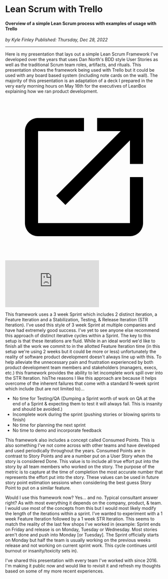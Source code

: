 # Lean Scrum with Trello

#### Overview of a simple Lean Scrum process with examples of usage with Trello

*<div class="article-meta-data"> by Kyle Finley</span> Published: <time itemprop="pubdate" datetime="12/28/2022">Thursday, Dec 28, 2022</time></div>*

---

Here is my presentation that lays out a simple Lean Scrum Framework I've developed over the years that uses Dan North's BDD style User Stories as well as the traditional Scrum team roles, artifacts, and rituals. This presentation shows the framework being used with Trello but it could be used with any board based system (including note cards on the wall). The majority of this presentation is an adaptation of a deck I prepared in the very early morning hours on May 16th for the executives of LeanBox explaining how we ran product development.

<p>
  <a href="https://docs.google.com/presentation/d/1sKvB1R16q2Tmb2rNCeJ0BOovgAkRvZFAfF2hpyUEQGk/present" target="_blank">
  <svg viewBox="0 0 24 24" focusable="false" class="slides-fullscreen"><path d="M0 0h24v24H0z" fill="none"></path> <path d="M19 19H5V5h7V3H5c-1.11 0-2 .9-2 2v14c0 1.1.89 2 2 2h14c1.1 0 2-.9 2-2v-7h-2v7zM14 3v2h3.59l-9.83 9.83 1.41 1.41L19 6.41V10h2V3h-7z"></path>
</svg>
</a>
  <div class="responsive-google-slides">
    <iframe src="https://docs.google.com/presentation/d/e/2PACX-1vS8ChSWDNUBMI2pSbS9xI-n6EdphvhcPaHuIwZHXp8Q_og0hX08EcAcr0MSiuZMU1rM9lFctGvHvhGO/embed?start=false&loop=false&delayms=3000" frameborder="0" allowfullscreen="true" mozallowfullscreen="true" webkitallowfullscreen="true"></iframe>
  </div>
</p>

This framework uses a 3 week Sprint which includes 2 distinct iteration, a Feature Iteration and a Stabilization, Testing, & Release Iteration (STR Iteration). I've used this style of 3 week Sprint at multiple companies and have had extremely good success. I've yet to see anyone else recommend this approach of distinct iterative cycles within a Sprint. The key to this setup is that these iterations are fluid. While in an ideal world we'd like to finish all the work we commit to in the allotted Feature Iteration time (in this setup we're using 2 weeks but it could be more or less) unfortunately the reality of software product development doesn't always line up with this. To help alleviate the unnecessary pain and frustration experienced by both product development team members and stakeholders (managers, execs, etc.) this framework provides the ability to let incomplete work spill over into the STR Iteration.  hisThe reasons I like this approach are because it helps overcome of the inherent failures that come with a standard N-week sprint which include (but are not limited to)...

- No time for Testing/QA (Dumping a Sprint worth of work on QA at the end of a Sprint & expecting them to test it will always fail. This is insanity and should be avoided.)
- Incomplete work during the sprint (pushing stories or blowing sprints to finish)
- No time for planning the next sprint
- No time to demo and incorporate feedback

This framework also includes a concept called Consumed Points. This is also something I've not come across with other teams and have developed and used periodically throughout the years. Consumed Points are in contrast to Story Points and are a number put on a User Story when the story is considered Done. This value is to include all true effort put into the story by all team members who worked on the story. The purpose of the metric is to capture at the time of completion the most accurate number that represents the effort put into the story. These values can be used in future story point estimation sessions when considering the best guess Story Point to put on a similar feature.

Would I use this framework now? Yes... and no. Typical consultant answer right? As with most everything it depends on the company, product, & team. I would use most of the concepts from this but I would most likely modify the length of the iterations within a sprint. I've wanted to experiment with a 1 week Feature Iteration followed by a 1 week STR Iteration. This seems to match the reality of the last few shops I've worked in (example: Sprint ends on Friday and release is on Monday, Tuesday or Wednesday. Most stories aren't done and push into Monday [or Tuesday]. The Sprint officially starts on Monday but half the team is usually working on the previous weeks release and not working on current sprint work. This cycle continues until burnout or insanity/toxicity sets in).

I've shared this presentation with every team I've worked with since 2016. I'm making it public now and would like to revisit it and refresh my thoughts based on some of my more recent experiences.
